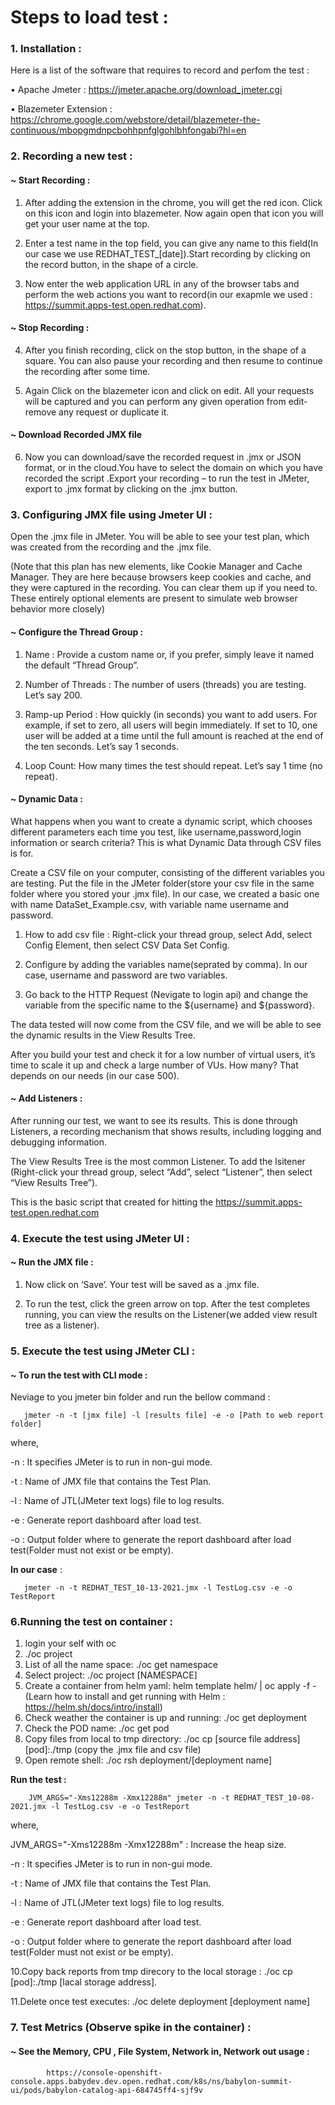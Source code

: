 # Steps to load test :

### 1. Installation :
    
Here is a list of the software that requires to record and perfom the test : 

• Apache Jmeter : https://jmeter.apache.org/download_jmeter.cgi
   
• Blazemeter Extension : https://chrome.google.com/webstore/detail/blazemeter-the-continuous/mbopgmdnpcbohhpnfglgohlbhfongabi?hl=en
         
         
### 2. Recording a new test :

#### ~ Start Recording :

1. After adding  the extension in the chrome, you will get the red icon. Click on this icon and login into blazemeter. Now again open that icon you will get          your user name at the top.

2. Enter a test name in the top field, you can give any name to this field(In our case we use REDHAT_TEST_[date]).Start recording by clicking on the record          button, in the shape of a circle.

3. Now enter the web application URL in any of the browser tabs and perform the web actions you want to record(in our exapmle we used :                              https://summit.apps-test.open.redhat.com).

#### ~ Stop Recording :

4. After you finish recording, click on the stop button, in the shape of a square. You can also pause your recording and then resume to continue the recording after some time.

5. Again Click on the blazemeter icon and click on edit. All your requests will be captured and you can perform any given operation from edit-remove any request or duplicate it.

#### ~ Download Recorded JMX file

6. Now you can download/save the recorded request in .jmx or JSON format, or in the cloud.You have to select the domain on which you have recorded the script .Export your recording – to run the test in JMeter, export to .jmx format by clicking on the .jmx button.

### 3. Configuring JMX file using Jmeter UI :


Open the .jmx file in JMeter. You will be able to see your test plan, which was created from the recording and the .jmx file.

(Note that this plan has new elements, like Cookie Manager and Cache Manager. They are here because browsers keep cookies and cache, and they were captured in the recording. You can clear them up if you need to. These entirely optional elements are present to simulate web browser behavior more closely)


#### ~ Configure the Thread Group :

1. Name : Provide a custom name or, if you prefer, simply leave it named the default “Thread Group”.

2. Number of Threads : The number of users (threads) you are testing. Let’s say 200.

3. Ramp-up Period : How quickly (in seconds) you want to add users. For example, if set to zero, all users will begin immediately.  If set to 10, one user will                       be added at a time until the full amount is reached at the end of the ten seconds. Let’s say 1 seconds.

4. Loop Count: How many times the test should repeat. Let’s say 1 time (no repeat).

#### ~ Dynamic Data :

What happens when you want to create a dynamic script, which chooses different parameters each time you test, like username,password,login information or search   criteria? This is what Dynamic Data through CSV files is for.

Create a CSV file on your computer, consisting of the different variables you are testing. Put the file in the JMeter folder(store your csv file in the same folder where you stored your .jmx file). In our case, we created a basic one with name DataSet_Example.csv, with variable name username and password.

1. How to add csv file : Right-click your thread group, select Add, select Config Element, then select CSV Data Set Config.

2. Configure by adding the variables name(seprated by comma). In our case, username and password are two variables.

3. Go back to the HTTP Request (Nevigate to login api) and change the variable from the specific name to the ${username} and ${password}.

The data tested will now come from the CSV file, and we will be able to see the dynamic results in the View Results Tree.

After you build your test and check it for a low number of virtual users, it’s time to scale it up and check a large number of VUs. How many? That depends on  our needs (in our case 500).

#### ~ Add Listeners :

After running our test, we want to see its results. This is done through Listeners, a recording mechanism that shows results, including logging and debugging information.

The View Results Tree is the most common Listener. To add the lsitener (Right-click your thread group, select “Add”, select “Listener”, then select “View Results Tree”).

This is the basic script that created for hitting the https://summit.apps-test.open.redhat.com

### 4. Execute the test using JMeter UI :

#### ~ Run the JMX file :

1. Now click on ‘Save’. Your test will be saved as a .jmx file.

2. To run the test, click the green arrow on top. After the test completes running, you can view the results on the Listener(we added view result tree as a          listener).



### 5.  Execute the test using JMeter CLI :

#### ~ To run the test with CLI mode :

Neviage to you jmeter bin folder and run the bellow command :

       jmeter -n -t [jmx file] -l [results file] -e -o [Path to web report folder]

where,

-n : It specifies JMeter is to run in non-gui mode.
      
-t : Name of JMX file that contains the Test Plan.
    
-l : Name of JTL(JMeter text logs) file to log results.
      
-e : Generate report dashboard after load test.
      
-o : Output folder where to generate the report dashboard after load   test(Folder must not exist or be empty).
      

**In our case** :

       jmeter -n -t REDHAT_TEST_10-13-2021.jmx -l TestLog.csv -e -o TestReport


### 6.Running the test on container :

1. login your self with oc
2. ./oc project
3. List of all the name space: ./oc get namespace
4. Select project: ./oc project [NAMESPACE]
5. Create a container from helm yaml: helm template helm/ | oc apply -f -
   (Learn how to install and get running with Helm : https://helm.sh/docs/intro/install)
6. Check weather the container is up and running: ./oc get deployment
7. Check the POD name: ./oc get pod
8. Copy files from local to tmp directory: ./oc cp [source file address] [pod]:./tmp
(copy the .jmx file and csv file)
9. Open remote shell: ./oc rsh deployment/[deployment name]

**Run the test :** 
 
        JVM_ARGS="-Xms12288m -Xmx12288m" jmeter -n -t REDHAT_TEST_10-08-2021.jmx -l TestLog.csv -e -o TestReport
 
 where,
 
 JVM_ARGS="-Xms12288m -Xmx12288m" : Increase the heap size.
 
 -n : It specifies JMeter is to run in non-gui mode.
 
 -t : Name of JMX file that contains the Test Plan.
 
 -l : Name of JTL(JMeter text logs) file to log results.
 
 -e : Generate report dashboard after load test.
 
 -o : Output folder where to generate the report dashboard after load test(Folder must not exist or be empty).

 
 10.Copy back reports from tmp direcory to the local storage : ./oc cp [pod]:./tmp [lacal storage address].
 
 11.Delete once test executes: ./oc delete deployment [deployment name]


### 7. Test Metrics (Observe spike in the container) :

#### ~ See the Memory, CPU , File System, Network in, Network out usage :

            https://console-openshift-console.apps.babydev.dev.open.redhat.com/k8s/ns/babylon-summit-ui/pods/babylon-catalog-api-684745ff4-sjf9v
